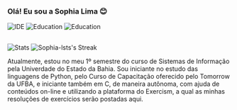 ### Olá! Eu sou a Sophia Lima 😊

![IDE](https://img.shields.io/badge/Colab-F9AB00?style=for-the-badge&logo=googlecolab&color=525252) ![Education](https://img.shields.io/badge/Exercism-009CAB?style=for-the-badge&logo=exercism&logoColor=white) ![Education](https://img.shields.io/badge/Codecademy-FFF0E5?style=for-the-badge&logo=codecademy&logoColor=303347) 

##

![Stats](https://github-readme-stats.vercel.app/api?username=sophia-lsts&show_icons=true&theme=dark) ![Sophia-lsts's Streak](https://github-readme-streak-stats.herokuapp.com/?user=Sophia-lsts&theme=dark&hide_border=false)


Atualmente, estou no meu 1º semestre do curso de Sistemas de Informação pela Univerdade do Estado da Bahia. Sou iniciante no estudo das linguagens de Python, pelo Curso de Capacitação oferecido pelo Tomorrow da UFBA, e iniciante também em C, de maneira autônoma, com ajuda de conteúdos on-line e utilizando a plataforma do Exercism, a qual as minhas resoluções de exercícios serão postadas aqui. 

